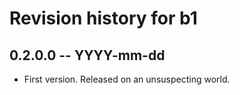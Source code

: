 # Revision history for b1

## 0.2.0.0 -- YYYY-mm-dd

* First version. Released on an unsuspecting world.
